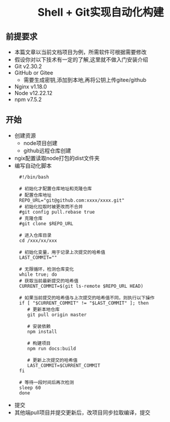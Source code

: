 # <center> Shell + Git实现自动化构建 </center>
## 前提要求
 - 本篇文章以当前文档项目为例，所需软件可根据需要修改
 - 假设你对以下技术有一定的了解,这里就不做入门安装介绍
 - Git v2.30.2
 - GitHub or Gitee
    - 需要生成密钥,添加到本地,再将公钥上传gitee/github
 - Nginx v1.18.0
 - Node v12.22.12
 - npm v7.5.2
## 开始
 - 创建资源
    - node项目创建
    - github远程仓库创建
 - ngix配置读取node打包的dist文件夹
 - 编写自动化脚本
 ```shell
      #!/bin/bash

      # 初始化才配置仓库地址和克隆仓库
      # 配置仓库地址
      REPO_URL="git@github.com:xxxx/xxxx.git"
      # 初始化拉取时被更改而不合并
      #git config pull.rebase true
      # 克隆仓库
      #git clone $REPO_URL

      # 进入仓库目录
      cd /xxx/xx/xxx

      # 初始化变量，用于记录上次提交的哈希值
      LAST_COMMIT=""

      # 无限循环，检测仓库变化
      while true; do
      # 获取当前最新提交的哈希值
      CURRENT_COMMIT=$(git ls-remote $REPO_URL HEAD)

      # 如果当前提交的哈希值与上次提交的哈希值不同，则执行以下操作
      if [ "$CURRENT_COMMIT" != "$LAST_COMMIT" ]; then
         # 更新本地仓库
         git pull origin master

         # 安装依赖
         npm install

         # 构建项目
         npm run docs:build

         # 更新上次提交的哈希值
         LAST_COMMIT=$CURRENT_COMMIT
      fi

      # 等待一段时间后再次检测
      sleep 60
      done
 ```
  - 提交
   - 其他端pull项目并提交更新后，改项目同步拉取编译，提交